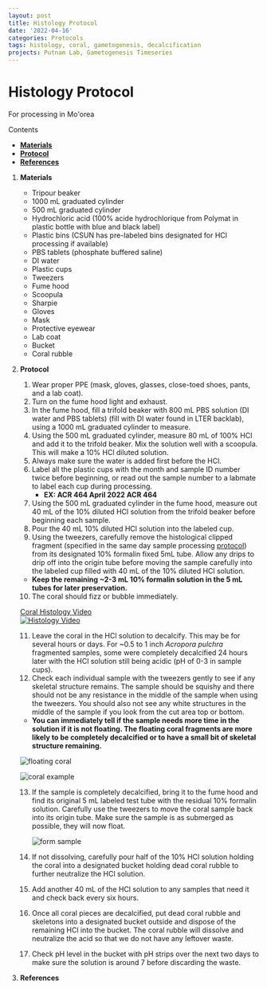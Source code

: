 ```yaml
---
layout: post
title: Histology Protocol
date: '2022-04-16'
categories: Protocols
tags: histology, coral, gametogenesis, decalcification
projects: Putnam Lab, Gametogenesis Timeseries
---
```

# Histology Protocol
For processing in Mo'orea

Contents  
- [**Materials**](#Materials)    
- [**Protocol**](#Protocol)  
- [**References**](#References)  

1. <a name="Materials"></a> **Materials**
    - 	Tripour beaker
    - 	1000 mL graduated cylinder
    - 	500 mL graduated cylinder
    - 	Hydrochloric acid (100% acide hydrochlorique from Polymat in plastic bottle with blue and black label)
    -  Plastic bins (CSUN has pre-labeled bins designated for HCl processing if available)
    -  PBS tablets (phosphate buffered saline)
    -  DI water
    -  Plastic cups
    -  Tweezers
    -  Fume hood
    -  Scoopula
    -  Sharpie
    -  Gloves
    -  Mask
    -  Protective eyewear
    -  Lab coat
    -  Bucket
    -  Coral rubble


2. <a name="Protocol"></a> **Protocol**

    1. Wear proper PPE (mask, gloves, glasses, close-toed shoes, pants, and a lab coat).
    2. Turn on the fume hood light and exhaust.
    3. In the fume hood, fill a trifold beaker with 800 mL PBS solution (DI water and PBS tablets) (fill with DI water found in LTER backlab), using a 1000 mL graduated cylinder to measure.
    4. Using the 500 mL graduated cylinder, measure 80 mL of 100% HCl and add it to the trifold beaker. Mix the solution well with a scoopula. This will make a 10% HCl diluted solution.
    5. Always make sure the water is added first before the HCl.
    6. Label all the plastic cups with the month and sample ID number twice before beginning, or read out the sample number to a labmate to label each cup during processing.
        - **EX: ACR 464 April 2022 ACR 464**
    7. Using the 500 mL graduated cylinder in the fume hood, measure out 40 mL of the 10% diluted HCl solution from the trifold beaker before beginning each sample.
    8. Pour the 40 mL 10% diluted HCl solution into the labeled cup.
    9. Using the tweezers, carefully remove the histological clipped fragment (specified in the same day sample processing [protocol](https://github.com/daniellembecker/Gametogenesis/blob/main/protocols/2021-12-26-Sample_Same_Day_Processing_Protocol.md)) from its designated 10% formalin fixed 5mL tube. Allow any drips to drip off into the origin tube before moving the sample carefully into the labeled cup filled with 40 mL of the 10% diluted HCl solution.
    - **Keep the remaining ~2-3 mL 10% formalin solution in the 5 mL tubes for later preservation.**

    10. The coral should fizz or bubble immediately.

    [Coral Histology Video](https://youtube.com/shorts/FFnQq0SdeIg)  
    [![Histology Video](https://img.youtube.com/vi/FFnQq0SdeIg/default.jpg)](https://youtube.com/shorts/FFnQq0SdeIg "Histology Video")

    11. Leave the coral in the HCl solution to decalcify. This may be for several hours or days. For ~0.5 to 1 inch *Acropora pulchra* fragmented samples, some were completely decalcified 24 hours later with the HCl solution still being acidic (pH of 0-3 in sample cups).
    12. Check each individual sample with the tweezers gently to see if any skeletal structure remains. The sample should be squishy and there should not be any resistance in the middle of the sample when using the tweezers. You should also not see any white structures in the middle of the sample if you look from the cut area top or bottom.
      - **You can immediately tell if the sample needs more time in the solution if it is not floating. The floating coral fragments are more likely to be completely decalcified or to have a small bit of skeletal structure remaining.**

      ![floating coral](https://github.com/daniellembecker/Gametogenesis/blob/main/protocols/images/IMG_4817.jpeg)

      ![coral example](https://github.com/daniellembecker/Gametogenesis/blob/main/protocols/images/IMG_4821.jpeg)
    

    13. If the sample is completely decalcified, bring it to the fume hood and find its original 5 mL labeled test tube with the residual 10% formalin solution. Carefully use the tweezers to move the coral sample back into its origin tube. Make sure the sample is as submerged as possible, they will now float.

        ![form sample](https://github.com/daniellembecker/Gametogenesis/blob/main/protocols/images/IMG_4828.jpeg)

    14. If not dissolving, carefully pour half of the 10% HCl solution holding the coral into a designated bucket holding dead coral rubble to further neutralize the HCl solution.
    15. Add another 40 mL of the HCl solution to any samples that need it and check back every six hours.
    16. Once all coral pieces are decalcified, put dead coral rubble and skeletons into a designated bucket outside and dispose of the remaining HCl into the bucket. The coral rubble will dissolve and neutralize the acid so that we do not have any leftover waste. 
    17. Check pH level in the bucket with pH strips over the next two days to make sure the solution is around 7 before discarding the waste. 

3. <a name="References"></a> **References**  
